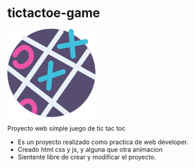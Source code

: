 # tictactoe-game

<img src='tic-tac-toe.png' style='width: 200px;'/>

Proyecto web simple juego de tic tac toc<br>
- Es un proyecto realizado como practica de web developer.<br>
- Creado html css y js, y alguna que otra animacion<br>
- Sientente libre de crear y modificar el proyecto.
